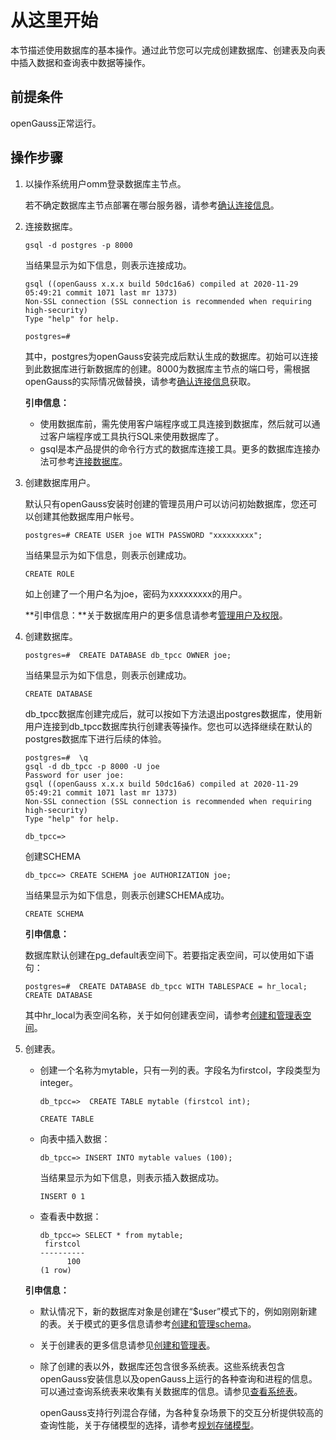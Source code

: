 # 从这里开始<a name="ZH-CN_TOPIC_0289900873"></a>

本节描述使用数据库的基本操作。通过此节您可以完成创建数据库、创建表及向表中插入数据和查询表中数据等操作。

## 前提条件<a name="zh-cn_topic_0283136717_zh-cn_topic_0237120268_zh-cn_topic_0065727379_section41248418165624"></a>

openGauss正常运行。

## 操作步骤<a name="zh-cn_topic_0283136717_zh-cn_topic_0237120268_zh-cn_topic_0065727379_section62139327164538"></a>

1.  以操作系统用户omm登录数据库主节点。

    若不确定数据库主节点部署在哪台服务器，请参考[确认连接信息](确认连接信息.md)。

2.  连接数据库。

    ```
    gsql -d postgres -p 8000
    ```

    当结果显示为如下信息，则表示连接成功。

    ```
    gsql ((openGauss x.x.x build 50dc16a6) compiled at 2020-11-29 05:49:21 commit 1071 last mr 1373)
    Non-SSL connection (SSL connection is recommended when requiring high-security)
    Type "help" for help.
    
    postgres=# 
    ```

    其中，postgres为openGauss安装完成后默认生成的数据库。初始可以连接到此数据库进行新数据库的创建。8000为数据库主节点的端口号，需根据openGauss的实际情况做替换，请参考[确认连接信息](确认连接信息.md)获取。

    **引申信息：**

    -   使用数据库前，需先使用客户端程序或工具连接到数据库，然后就可以通过客户端程序或工具执行SQL来使用数据库了。
    -   gsql是本产品提供的命令行方式的数据库连接工具。更多的数据库连接办法可参考[连接数据库](连接数据库.md)。

3.  创建数据库用户。

    默认只有openGauss安装时创建的管理员用户可以访问初始数据库，您还可以创建其他数据库用户帐号。

    ```
    postgres=# CREATE USER joe WITH PASSWORD "xxxxxxxxx";
    ```

    当结果显示为如下信息，则表示创建成功。

    ```
    CREATE ROLE
    ```

    如上创建了一个用户名为joe，密码为xxxxxxxxx的用户。

    **引申信息：**关于数据库用户的更多信息请参考[管理用户及权限](管理用户及权限.md)。

4.  创建数据库。

    ```
    postgres=#  CREATE DATABASE db_tpcc OWNER joe;
    ```

    当结果显示为如下信息，则表示创建成功。

    ```
    CREATE DATABASE
    ```

    db\_tpcc数据库创建完成后，就可以按如下方法退出postgres数据库，使用新用户连接到db\_tpcc数据库执行创建表等操作。您也可以选择继续在默认的postgres数据库下进行后续的体验。

    ```
    postgres=#  \q
    gsql -d db_tpcc -p 8000 -U joe
    Password for user joe:
    gsql ((openGauss x.x.x build 50dc16a6) compiled at 2020-11-29 05:49:21 commit 1071 last mr 1373)
    Non-SSL connection (SSL connection is recommended when requiring high-security)
    Type "help" for help.
     
    db_tpcc=> 
    ```

    创建SCHEMA

    ```
    db_tpcc=> CREATE SCHEMA joe AUTHORIZATION joe;
    ```

    当结果显示为如下信息，则表示创建SCHEMA成功。

    ```
    CREATE SCHEMA
    ```

    **引申信息：**

    数据库默认创建在pg\_default表空间下。若要指定表空间，可以使用如下语句：

    ```
    postgres=#  CREATE DATABASE db_tpcc WITH TABLESPACE = hr_local;
    CREATE DATABASE
    ```

    其中hr\_local为表空间名称，关于如何创建表空间，请参考[创建和管理表空间](创建和管理表空间.md)。

5.  创建表。

    -   创建一个名称为mytable，只有一列的表。字段名为firstcol，字段类型为integer。

        ```
        db_tpcc=>  CREATE TABLE mytable (firstcol int);
        ```

        ```
        CREATE TABLE
        ```

    -   向表中插入数据：

        ```
        db_tpcc=> INSERT INTO mytable values (100);
        ```

        当结果显示为如下信息，则表示插入数据成功。

        ```
        INSERT 0 1
        ```

    -   查看表中数据：

        ```
        db_tpcc=> SELECT * from mytable;
         firstcol 
        ----------
              100
        (1 row)
        ```


    **引申信息：**
    
    -   默认情况下，新的数据库对象是创建在“$user”模式下的，例如刚刚新建的表。关于模式的更多信息请参考[创建和管理schema](创建和管理schema.md)。
    -   关于创建表的更多信息请参见[创建和管理表](创建和管理表.md)。
    -   除了创建的表以外，数据库还包含很多系统表。这些系统表包含openGauss安装信息以及openGauss上运行的各种查询和进程的信息。可以通过查询系统表来收集有关数据库的信息。请参见[查看系统表](查看系统表.md)。
    
        openGauss支持行列混合存储，为各种复杂场景下的交互分析提供较高的查询性能，关于存储模型的选择，请参考[规划存储模型](规划存储模型.md)。




